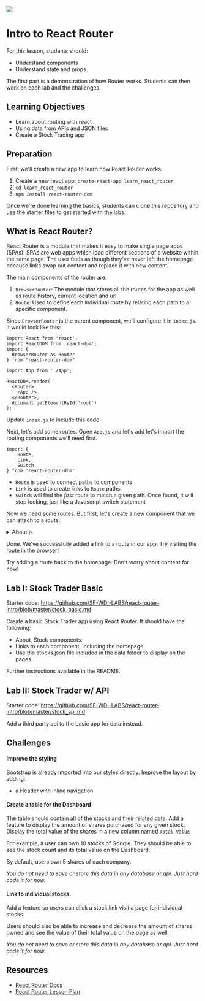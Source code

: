 ![](https://ga-dash.s3.amazonaws.com/production/assets/logo-9f88ae6c9c3871690e33280fcf557f33.png)
# Intro to React Router

For this lesson, students should:

- Understand components
- Understand state and props

The first part is a demonstration of how Router works. Students can then work on each lab and the challenges.

## Learning Objectives
- Learn about routing with react
- Using data from APIs and JSON files
- Create a Stock Trading app

## Preparation

First, we'll create a new app to learn how React Router works.

1. Create a new react app: `create-react-app learn_react_router`
2. `cd learn_react_router`
3. `npm install react-router-dom`

Once we're done learning the basics, students can clone this repository and use the starter files to get started with the labs.

## What is React Router?

React Router is a module that makes it easy to make single page apps (SPAs). SPAs are web apps which load different sections of a website within the same page. The user feels as though they've never left the homepage because links swap out content and replace it with new content.

The main components of the router are:

1. `BrowserRouter`: The module that stores all the routes for the app as well as route history, current location and url.
2. `Route`: Used to define each individual route by relating each path to a specific component.

Since `BrowserRouter` is the parent component, we'll configure it in `index.js`. It would look like this:

```
import React from 'react';
import ReactDOM from 'react-dom';
import {
  BrowserRouter as Router
} from "react-router-dom"

import App from './App';

ReactDOM.render(
  <Router>
    <App />
  </Router>,
  document.getElementById('root')
);
```

Update `index.js` to include this code.

Next, let's add some routes. Open `App.js` and let's add let's import the routing components we'll need first.

```
import {
    Route,
    Link,
    Switch
} from 'react-router-dom'
```

- `Route` is used to connect paths to components
- `Link` is used to create links to `Route` paths.
- `Switch` will find the *first* route to match a given path. Once found, it will stop looking, just like a Javascript switch statement

Now we need some routes. But first, let's create a new component that we can attach to a route:

<details>
<summary>About.js</summary>

```
import React, { Component } from 'react';

class About extends Component {
    render () {
        return (
            <div>
                All about stocks. Read it here, folks!
            </div>
        )
    }
}

export default About;
```

<summary>App.js</summary>

```diff
import React, { Component } from 'react';
import './styles/App.css';
import {
    Route,
    Link,
    Switch
} from 'react-router-dom'

+ import About from './About';

class App extends Component {
    render() {
        return (
+           <header>
+               <h1>Learn Routing</h1>
+               <nav>
+                   {/* Create our nav bar links using the Link element from react router */}
+                   <ul>
+                       <li><Link to="/about">About</Link></li>
+                   </ul>
+               </nav>

                {/* Create the routes. This will not appear on the page. */}
+               <div className="main">
+                   {/*<Switch>*/}
+                       <Route path="/about" component={ About } />
+                   {/*</Switch>*/}
+               </div>
+           </header>
        );
    }
}

export default App;

```

</details>

Done. We've successfully added a link to a route in our app. Try visiting the route in the browser!

Try adding a route back to the homepage. Don't worry about content for now!

## Lab I: Stock Trader Basic

Starter code: https://github.com/SF-WDI-LABS/react-router-intro/blob/master/stock_basic.md

Create a basic Stock Trader app using React Router. It should have the following:

- About, Stock components.
- Links to each component, including the homepage.
- Use the stocks.json file included in the data folder to display on the pages.

Further instructions available in the README.


## Lab II: Stock Trader w/ API

Starter code: https://github.com/SF-WDI-LABS/react-router-intro/blob/master/stock_api.md

Add a third party api to the basic app for data instead.

## Challenges

#### Improve the styling

Bootstrap is already imported into our styles directly. Improve the layout by adding:

- a Header with inline navigation

#### Create a table for the Dashboard

The table should contain all of the stocks and their related data. Add a feature to display the amount of shares purchased for any given stock. Display the total value of the shares in a new column named `Total Value`

For example, a user can own 10 stocks of Google. They should be able to see the stock count and its total value on the Dashboard.

By default, users own 5 shares of each company.

*You do not need to save or store this data in any database or api. Just hard code it for now.*

#### Link to individual stocks.

Add a feature so users can click a stock link visit a page for individual stocks.

Users should also be able to increase and decrease the amount of shares owned and see the value of their total value on the page as well.

*You do not need to save or store this data in any database or api. Just hard code it for now.*

## Resources

- [React Router Docs](https://github.com/ReactTraining/react-router/tree/master/packages/react-router/docs/api)
- [React Router Lesson Plan](https://git.generalassemb.ly/ga-wdi-lessons/react-router)
